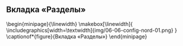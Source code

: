 ## Вкладка «Разделы»

\begin{minipage}{\linewidth}
	\makebox[\linewidth]{
 		\includegraphics[width=\textwidth]{img/06-06-config-nord-01.png}
 	}
	\captionof*{figure}{Вкладка «Разделы»}
\end{minipage}


